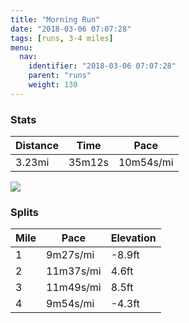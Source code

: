 ```yaml
---
title: "Morning Run"
date: "2018-03-06 07:07:28"
tags: [runs, 3-4 miles]
menu:
  nav:
    identifier: "2018-03-06 07:07:28"
    parent: "runs"
    weight: 130
---
```


### Stats

| Distance | Time | Pace |
|----------|------|------|
|3.23mi|35m12s|10m54s/mi|

<img src='https://maps.googleapis.com/maps/api/staticmap?maptype=roadmap&path=enc:mpkeIdvwLlJ`AaBrD~CbK]fChBrAbBxL~D|@jBpDRdM`GtMbIdDdMfWpErRvEpa@{Hai@oFwRcKqQaDMiFuG}DiVsIcMgD_OgBmMpBs@{IY&key=AIzaSyAfqMeaZ1CCJFGP5cWud__oZnT_Pybg-1M&size=800x800&markers=color:yellow|label:S|53.47607,-2.25651&markers=color:green|label:F|53.476019999999984,-2.2566200000000003'>

### Splits

| Mile | Pace | Elevation |
|------|------|-----------|
|1|9m27s/mi|-8.9ft|
|2|11m37s/mi|4.6ft|
|3|11m49s/mi|8.5ft|
|4|9m54s/mi|-4.3ft|
